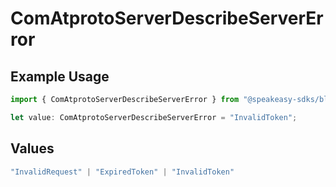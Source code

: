 # ComAtprotoServerDescribeServerError

## Example Usage

```typescript
import { ComAtprotoServerDescribeServerError } from "@speakeasy-sdks/bluesky/models/errors";

let value: ComAtprotoServerDescribeServerError = "InvalidToken";
```

## Values

```typescript
"InvalidRequest" | "ExpiredToken" | "InvalidToken"
```